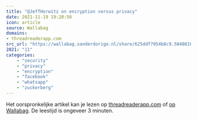 ```yaml
---
title: "@JeffHorwitz on encryption versus privacy"
date: 2021-11-19 19:20:50
icon: article
source: Wallabag
domains:
- threadreaderapp.com
src_url: "https://wallabag.sanderdorigo.nl/share/625ddf7954b8c9.50408103"
2021: "11"
categories:
    - "security"
    - "privacy"
    - "encryption"
    - "facebook"
    - "whatsapp"
    - "zuckerberg"
---
```

Het oorspronkelijke artikel kan je lezen op [threadreaderapp.com](https://threadreaderapp.com/thread/1452371540461248513.html) of [op Wallabag](https://wallabag.sanderdorigo.nl/share/625ddf7954b8c9.50408103). De leestijd is ongeveer 3 minuten.